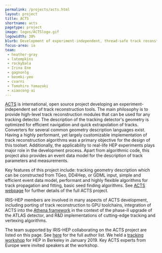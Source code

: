 ```yaml
---
permalink: /projects/acts.html
layout: project
title: ACTS
shortname: acts
pagetype: project
image: logos/ACTSlogo.gif
logowidth: 30%
blurb: Development of experiment-independent, thread-safe track reconstruction.
focus-area: ia
team:
 - heather-gray
 - latompkins
 - rockybala
 - Irina Ene
 - gagnonlg
 - beomki-yeo
 - cvarni
 - Tomohiro Yamazaki
 - xiaocong-ai
---
```


[ACTS](http://acts.web.cern.ch/ACTS/) is international, open source project developing an experiment-independent set of track reconstruction tools. The main philosophy is to provide high-level track reconstruction modules that can be used for any tracking detector. The description of the tracking detector's geometry is optimized for efficient navigation and quick extrapolation of tracks. Converters for several common geometry description languages exist. Having a highly performant, yet largely customizable implementation of track reconstruction algorithms was a primary objective for the design of this toolset. Additionally, the applicability to real-life HEP experiments plays major role in the development process. Apart from algorithmic code, this project also provides an event data model for the description of track parameters and measurements.

Key features of this project include: tracking geometry description which can be constructed from TGeo, DD4Hep, or GDML input, simple and efficient event data model, performant and highly flexible algorithms for track propagation and fitting, basic seed finding algorithms. See [ACTS webpage](http://acts.web.cern.ch/ACTS/) for further details of the full ACTS project.

IRIS-HEP members are involved in many aspects of ACTS development, including porting of track reconstruction to GPU toolchains, integration of ACTS into the [Athena framework](https://gitlab.cern.ch/atlas/athena) in the context of the phase-II upgrade of the ATLAS detector, and R&D implementations of cutting-edge tracking and vertexing algorithms.

The team supported by IRIS-HEP collaborating on the ACTS project are listed on this page. See [here](http://acts.web.cern.ch/ACTS/authors/) for the full author list. We held a [tracking workshop](https://indico.physics.lbl.gov/indico/event/712) for HEP in Berkeley in January 2019. Key ACTS experts from Europe were invited speakers at the workshop.

